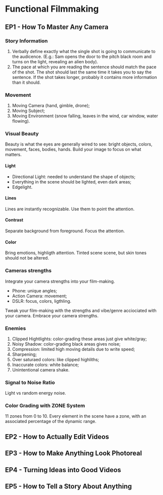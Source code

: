 # Functional Filmmaking

## EP1 - How To Master Any Camera

### Story Information
1. Verbally define exactly what the single shot is going to communicate to the audicence. (E.g.: Sam opens the door to the pitch black room and turns on the light, revealing an alien body).
2. The pace at which you are reading the sentence should match the pace of the shot. The shot should last the same time it takes you to say the sentence. If the shot takes longer, probably it contains more information than it should.

### Movement
1. Moving Camera (hand, gimble, drone);
2. Moving Subject;
3. Moving Environment (snow falling, leaves in the wind, car window, water flowing).

### Visual Beauty
Beauty is what the eyes are generally wired to see: bright objects, colors, movement, faces, bodies, hands.
Build your image to focus on what matters.

#### Light
- Directional Light: needed to understand the shape of objects;
- Everything in the scene should be lighted, even dark areas;
- Edgelight.

#### Lines
Lines are instantly recognizable.
Use them to point the attention.

#### Contrast
Separate background from foreground.
Focus the attention.

#### Color
Bring emotions, highligth attention.
Tinted scene scene, but skin tones should not be altered.

### Cameras strengths
Integrate your camera strengths into your film-making.
- Phone: unique angles;
- Action Camera: movement;
- DSLR: focus, colors, ligthling.

Tweak your film-making with the strengths and vibe/genre acciociated with your camera.
Embrace your camera strengths.

### Enemies
1. Clipped Hightlights: color-grading these areas just give white/gray;
2. Noisy Shadow: color-grading black areas gives noise;
3. Compression: limited high moving details due to write speed;
4. Sharpening;
5. Over saturaed colors: like clipped highliths;
6. Inaccurate colors: white balance;
7. Unintentional camera shake.

### Signal to Noise Ratio
Light vs random energy noise.

### Color Grading with ZONE System
11 zones from 0 to 10. Every element in the scene have a zone, with an associated percentage of the dynamic range.

## EP2 - How to Actually Edit Videos
## EP3 - How to Make Anything Look Photoreal
## EP4 - Turning Ideas into Good Videos
## EP5 - How to Tell a Story About Anything